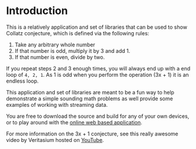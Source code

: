 # Introduction

This is a relatively application and set of libraries that can be used to show
Collatz conjecture, which is defined via the following rules:

1. Take any arbitrary whole number
2. If that number is odd, multiply it by 3 and add 1.
3. If that number is even, divide by two.

If you repeat steps 2 and 3 enough times, you will always end up with a end loop
of `4, 2, 1`.  As 1 is odd when you perform the operation (3x + 1) it is an
endless loop.

This application and set of libraries are meant to be a fun way to help 
demonstrate a simple sounding math problems as well provide some examples of
working with streaming data.

You are free to download the source and build for any of your own devices, or to
play around with the [online web based application](https://peiffer-innovations.github.io/three_x_plus_1/web/).

For more information on the 3x + 1 conjecture, see this really awesome video by
Veritasium hosted on [YouTube](https://www.youtube.com/watch?v=094y1Z2wpJg).
